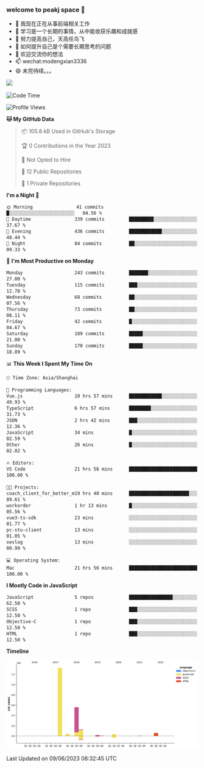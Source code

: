 ### welcome to peakj space 👋



- 🔭 我现在正在从事前端相关工作
- 🌱 学习是一个长期的事情，从中能收获乐趣和成就感
- 👯 努力提高自己，天高任鸟飞
- 🤔 如何提升自己是个需要长期思考的问题
- 💬 欢迎交流你的想法
- 📫 wechat:modengxian3336
- 😄 未完待续。。。

![](https://s2.ax1x.com/2019/06/28/ZKxc4J.jpg)

<!--START_SECTION:waka-->
![Code Time](http://img.shields.io/badge/Code%20Time-2%2C521%20hrs%2039%20mins-blue)

![Profile Views](http://img.shields.io/badge/Profile%20Views-0-blue)

**🐱 My GitHub Data** 

> 📦 105.8 kB Used in GitHub's Storage 
 > 
> 🏆 0 Contributions in the Year 2023
 > 
> 🚫 Not Opted to Hire
 > 
> 📜 12 Public Repositories 
 > 
> 🔑 1 Private Repositories 
 > 
**I'm a Night 🦉** 

```text
🌞 Morning                41 commits          █░░░░░░░░░░░░░░░░░░░░░░░░   04.56 % 
🌆 Daytime                339 commits         █████████░░░░░░░░░░░░░░░░   37.67 % 
🌃 Evening                436 commits         ████████████░░░░░░░░░░░░░   48.44 % 
🌙 Night                  84 commits          ██░░░░░░░░░░░░░░░░░░░░░░░   09.33 % 
```
📅 **I'm Most Productive on Monday** 

```text
Monday                   243 commits         ███████░░░░░░░░░░░░░░░░░░   27.00 % 
Tuesday                  115 commits         ███░░░░░░░░░░░░░░░░░░░░░░   12.78 % 
Wednesday                68 commits          ██░░░░░░░░░░░░░░░░░░░░░░░   07.56 % 
Thursday                 73 commits          ██░░░░░░░░░░░░░░░░░░░░░░░   08.11 % 
Friday                   42 commits          █░░░░░░░░░░░░░░░░░░░░░░░░   04.67 % 
Saturday                 189 commits         █████░░░░░░░░░░░░░░░░░░░░   21.00 % 
Sunday                   170 commits         █████░░░░░░░░░░░░░░░░░░░░   18.89 % 
```


📊 **This Week I Spent My Time On** 

```text
🕑︎ Time Zone: Asia/Shanghai

💬 Programming Languages: 
Vue.js                   10 hrs 57 mins      ████████████░░░░░░░░░░░░░   49.93 % 
TypeScript               6 hrs 57 mins       ████████░░░░░░░░░░░░░░░░░   31.73 % 
JSON                     2 hrs 42 mins       ███░░░░░░░░░░░░░░░░░░░░░░   12.36 % 
JavaScript               34 mins             █░░░░░░░░░░░░░░░░░░░░░░░░   02.59 % 
Other                    26 mins             █░░░░░░░░░░░░░░░░░░░░░░░░   02.02 % 

🔥 Editors: 
VS Code                  21 hrs 56 mins      █████████████████████████   100.00 % 

🐱‍💻 Projects: 
coach_client_for_better_m19 hrs 40 mins      ██████████████████████░░░   89.61 % 
workorder                1 hr 13 mins        █░░░░░░░░░░░░░░░░░░░░░░░░   05.56 % 
vue3-ts-sdk              23 mins             ░░░░░░░░░░░░░░░░░░░░░░░░░   01.77 % 
pc-stu-client            13 mins             ░░░░░░░░░░░░░░░░░░░░░░░░░   01.05 % 
xeslog                   13 mins             ░░░░░░░░░░░░░░░░░░░░░░░░░   00.99 % 

💻 Operating System: 
Mac                      21 hrs 56 mins      █████████████████████████   100.00 % 
```

**I Mostly Code in JavaScript** 

```text
JavaScript               5 repos             ████████████████░░░░░░░░░   62.50 % 
SCSS                     1 repo              ███░░░░░░░░░░░░░░░░░░░░░░   12.50 % 
Objective-C              1 repo              ███░░░░░░░░░░░░░░░░░░░░░░   12.50 % 
HTML                     1 repo              ███░░░░░░░░░░░░░░░░░░░░░░   12.50 % 
```



**Timeline**

![Lines of Code chart](https://raw.githubusercontent.com/PeakJ/PeakJ/master/assets/bar_graph.png)


 Last Updated on 09/06/2023 08:32:45 UTC
<!--END_SECTION:waka-->
